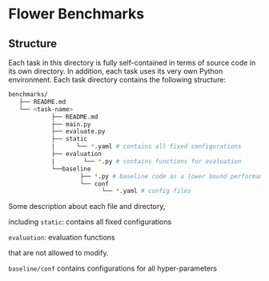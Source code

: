 # Flower Benchmarks

## Structure

Each task in this directory is fully self-contained in terms of source code in its own directory. 
In addition, each task uses its very own Python environment. 
Each task directory contains the following structure:

```bash
benchmarks/
   ├── README.md
   └── <task-name>
            ├── README.md
            ├── main.py
            ├── evaluate.py
            ├── static
            |      └── *.yaml # contains all fixed configurations
            ├── evaluation
            |        └── *.py # contains functions for evaluation
            └──baseline
                    ├── *.py # baseline code as a lower bound performance    
                    └── conf
                          └── *.yaml # config files
```

Some description about each file and directory,

including `static`: contains all fixed configurations

`evaluation`: evaluation functions

that are not allowed to modify.

`baseline/conf` contains configurations for all hyper-parameters
